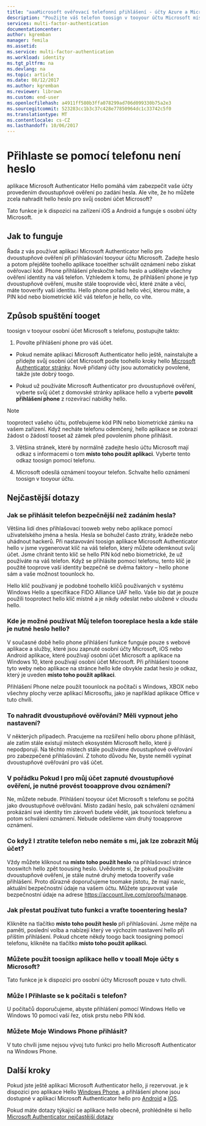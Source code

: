 ```yaml
---
title: "aaaMicrosoft ověřovací telefonní přihlášení - účty Azure a Microsoft | Microsoft Docs"
description: "Použijte váš telefon toosign v tooyour účtu Microsoft místo zadávání hesla. Tento článek obsahuje nejčastější dotazy k odpovědi na tuto funkci."
services: multi-factor-authentication
documentationcenter: 
author: kgremban
manager: femila
ms.assetid: 
ms.service: multi-factor-authentication
ms.workload: identity
ms.tgt_pltfrm: na
ms.devlang: na
ms.topic: article
ms.date: 08/12/2017
ms.author: kgremban
ms.reviewer: librown
ms.custom: end-user
ms.openlocfilehash: a4911ff580b3ffa078299ad706d099330b75a2e3
ms.sourcegitcommit: 523283cc1b3c37c428e77850964dc1c33742c5f0
ms.translationtype: MT
ms.contentlocale: cs-CZ
ms.lasthandoff: 10/06/2017
---
```

# <a name="sign-in-with-your-phone-not-your-password"></a>Přihlaste se pomocí telefonu není heslo

aplikace Microsoft Authenticator Hello pomáhá vám zabezpečit vaše účty provedením dvoustupňové ověření po zadání hesla. Ale víte, že ho můžete zcela nahradit hello heslo pro svůj osobní účet Microsoft? 

Tato funkce je k dispozici na zařízení iOS a Android a funguje s osobní účty Microsoft. 

## <a name="how-it-works"></a>Jak to funguje

Řada z vás používat aplikaci Microsoft Authenticator hello pro dvoustupňové ověření při přihlašování tooyour účtu Microsoft. Zadejte heslo a potom přejděte toohello aplikace tooeither schválit oznámení nebo získat ověřovací kód. Phone přihlášení přeskočte hello heslo a udělejte všechny ověření identity na váš telefon. Vzhledem k tomu, že přihlášení phone je typ dvoustupňové ověření, musíte stále tooprovide věcí, které znáte a věcí, máte tooverify vaši identitu. Hello phone pořád hello věcí, kterou máte, a PIN kód nebo biometrické klíč váš telefon je hello, co víte. 

## <a name="how-tooget-started"></a>Způsob spuštění tooget

toosign v tooyour osobní účet Microsoft s telefonu, postupujte takto: 

1. Povolte přihlášení phone pro váš účet. 

  - Pokud nemáte aplikaci Microsoft Authenticator hello ještě, nainstalujte a přidejte svůj osobní účet Microsoft podle toohello kroky hello [Microsoft Authenticator stránky](microsoft-authenticator-app-how-to.md). Nově přidaný účty jsou automaticky povolené, takže jste dobrý toogo.

  - Pokud už používáte Microsoft Authenticator pro dvoustupňové ověření, vyberte svůj účet z domovské stránky aplikace hello a vyberte **povolit přihlášení phone** z rozevírací nabídky hello.

  >[!NOTE] 
  >tooprotect vašeho účtu, potřebujeme kód PIN nebo biometrické zámku na vašem zařízení. Když necháte telefonu odemčený, hello aplikace se zobrazí žádost o žádostí tooset až zámek před povolením phone přihlásit. 

3. Většina stránek, které by normálně zadejte heslo účtu Microsoft mají odkaz s informacemi o tom **místo toho použít aplikaci**. Vyberte tento odkaz toosign pomocí telefonu. 

4. Microsoft odesílá oznámení tooyour telefon. Schvalte hello oznámení toosign v tooyour účtu.   

## <a name="faq"></a>Nejčastější dotazy 

### <a name="how-is-signing-in-with-my-phone-more-secure-than-typing-a-password"></a>Jak se přihlásit telefon bezpečnější než zadáním hesla?  

Většina lidí dnes přihlašovací tooweb weby nebo aplikace pomocí uživatelského jména a hesla.  Hesla se bohužel často ztráty, krádeže nebo uhádnout hackerů. Při nastavování toosign aplikace Microsoft Authenticator hello v jsme vygenerovat klíč na váš telefon, který můžete odemknout svůj účet. Jsme chránit tento klíč se hello PIN kód nebo biometrické, že už používáte na váš telefon.  Když se přihlásíte pomocí telefonu, tento klíč je použité tooprove vaší identity bezpečně se dvěma faktory – hello phone sám a vaše možnost toounlock ho. 

Hello klíč používaný je podobné toohello klíčů používaných v systému Windows Hello a specifikace FIDO Alliance UAF hello. Vaše bio dat je pouze použili tooprotect hello klíč místně a je nikdy odeslat nebo uložené v cloudu hello. 
 
### <a name="where-can-i-use-my-phone-tooreplace-my-password-and-where-would-i-still-need-hello-password"></a>Kde je možné používat Můj telefon tooreplace hesla a kde stále je nutné heslo hello?  

V současné době hello phone přihlášení funkce funguje pouze s webové aplikace a služby, které jsou zapnuté osobní účty Microsoft, iOS nebo Android aplikace, které používají osobní účet Microsoft a aplikace na Windows 10, které používají osobní účet Microsoft. Při přihlášení tooone tyto weby nebo aplikace na stránce hello kde obvykle zadat heslo je odkaz, který je uveden **místo toho použít aplikaci**. 

Přihlášení Phone nelze použít toounlock na počítači s Windows, XBOX nebo všechny plochy verze aplikací Microsoftu, jako je například aplikace Office v tuto chvíli. 
 
### <a name="does-this-replace-two-step-verification-should-i-turn-it-off"></a>To nahradit dvoustupňové ověřování? Měli vypnout jeho nastavení?   

V některých případech. Pracujeme na rozšíření hello oboru phone přihlásit, ale zatím stále existují místech ekosystém Microsoft hello, které ji nepodporují. Na těchto místech stále používáme dvoustupňové ověřování pro zabezpečené přihlašování. Z tohoto důvodu Ne, byste neměli vypínat dvoustupňové ověřování pro váš účet. 
 
### <a name="okay-if-i-keep-two-step-verification-turned-on-for-my-account-do-i-have-tooapprove-two-notifications"></a>V pořádku Pokud I pro můj účet zapnuté dvoustupňové ověření, je nutné provést tooapprove dvou oznámení?

Ne, můžete nebude. Přihlášení tooyour účet Microsoft s telefonu se počítá jako dvoustupňové ověřování. Místo zadání heslo, pak schválení oznámení prokázání své identity tím zároveň budete vědět, jak toounlock telefonu a potom schválení oznámení. Nebude odešleme vám druhý tooapprove oznámení.

### <a name="what-if-i-lose-my-phone-or-dont-have-it-with-me-how-can-i-access-my-account"></a>Co když I ztratíte telefon nebo nemáte s mi, jak lze zobrazit Můj účet?  

Vždy můžete kliknout na **místo toho použít heslo** na přihlašovací stránce tooswitch hello zpět toousing heslo. Uvědomte si, že pokud používáte dvoustupňové ověření, je stále nutné druhý metoda tooverify vaše přihlášení. Proto důrazně doporučujeme toomake jistotu, že mají navíc, aktuální bezpečnostní údaje na vašem účtu. Můžete spravovat vaše bezpečnostní údaje na adrese https://account.live.com/proofs/manage. 
 
### <a name="how-do-i-stop-using-this-feature-and-go-back-tooentering-my-password"></a>Jak přestat používat tuto funkci a vraťte tooentering hesla?

Klikněte na tlačítko **místo toho použít heslo** při přihlašování. Jsme mějte na paměti, poslední volba a nabízejí který ve výchozím nastavení hello při příštím přihlášení. Pokud chcete někdy toogo back toosigning pomocí telefonu, klikněte na tlačítko **místo toho použít aplikaci**. 
 
### <a name="can-i-use-hello-app-toosign-in-tooall-my-accounts-with-microsoft"></a>Můžete použít toosign aplikace hello v tooall Moje účty s Microsoft?   
Tato funkce je k dispozici pro osobní účty Microsoft pouze v tuto chvíli. 
 
### <a name="can-i-sign-into-my-pc-with-my-phone"></a>Může I Přihlaste se k počítači s telefon?  
U počítačů doporučujeme, abyste přihlášení pomocí Windows Hello ve Windows 10 pomocí vaší řez, otisk prstu nebo PIN kód.   
 
### <a name="can-i-sign-in-with-my-windows-phone"></a>Můžete Moje Windows Phone přihlásit?  
V tuto chvíli jsme nejsou vývoj tuto funkci pro hello Microsoft Authenticator na Windows Phone. 

## <a name="next-steps"></a>Další kroky
Pokud jste ještě aplikaci Microsoft Authenticator hello, ji rezervovat. je k dispozici pro aplikace Hello [Windows Phone](http://go.microsoft.com/fwlink/?Linkid=825071), a přihlášení phone jsou dostupné v aplikaci Microsoft Authenticator hello pro [Android](http://go.microsoft.com/fwlink/?Linkid=825072) a [IOS](http://go.microsoft.com/fwlink/?Linkid=825073).

Pokud máte dotazy týkající se aplikace hello obecně, prohlédněte si hello [Microsoft Authenticator nejčastější dotazy](microsoft-authenticator-app-faq.md)
